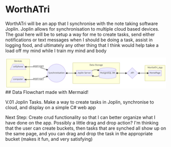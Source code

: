 # WorthATri
WorthATri will be an app that I synchronise with the note taking software Joplin.  Joplin allows for synchronisation to multiple cloud based devices. The goal here will be to setup a way for me to create tasks, send either notifications or text messages when I should be doing a task, assist in logging food, and ultimately any other thing that I think would help take a load off my mind while I train my mind and body

<img src="images\mermaid-flow-WorthATri.png" alt="mermaid data flow chart"/>
## Data Flowchart made with Mermaid!



V.01 
Joplin Tasks. Make a way to create tasks in Joplin, synchronise to cloud, and display on a simple C# web app

Next Step: Create crud functionality so that I can better organize what I have done on the app. Possibly a little drag and drop action? I'm thinking that the user can create buckets, then tasks that are synched all show up on the same page, and you can drag and drop the task in the appropriate bucket (makes it fun, and very satisfying)

